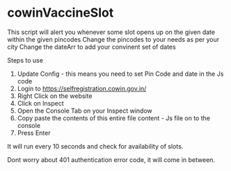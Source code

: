 # cowinVaccineSlot

This script will alert you whenever some slot opens up on the given date within the given pincodes
Change the pincodes to your needs as per your city
Change the dateArr to add your convinent set of dates

Steps to use
1. Update Config - this means you need to set Pin Code and date in the Js code
2. Login to https://selfregistration.cowin.gov.in/
3. Right Click on the website
4. Click on Inspect
5. Open the Console Tab on your Inspect window
6. Copy paste the contents of this entire file content - Js file on to the console
7. Press Enter

It will run every 10 seconds and check for availability of slots.

Dont worry about 401 authentication error code, it will come in between.
